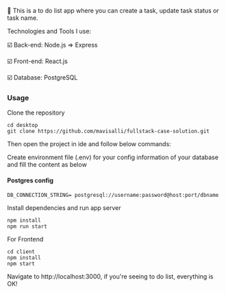 🔎 This is a to do list app where you can create a task, update task status or task name.

Technologies and Tools I use:

:ballot_box_with_check: Back-end: Node.js => Express

:ballot_box_with_check: Front-end: React.js

:ballot_box_with_check: Database: PostgreSQL

### Usage

Clone the repository

```
cd desktop
git clone https://github.com/mavisalli/fullstack-case-solution.git
```

Then open the project in ide and follow below commands:

Create environment file (.env) for your config information of your database and fill the content as below

#### Postgres config

```
DB_CONNECTION_STRING= postgresql://username:password@host:port/dbname
```

Install dependencies and run app server

```
npm install
npm run start
```

For Frontend

```
cd client
npm install
npm start
```

Navigate to http://localhost:3000, if you're seeing to do list, everything is OK!
